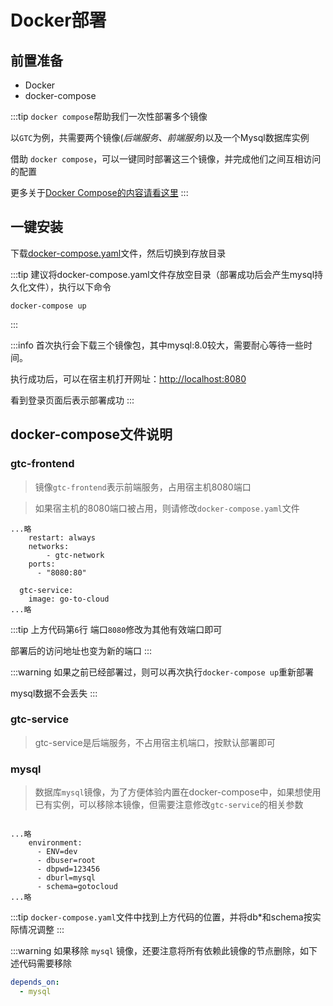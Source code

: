 # Docker部署

## 前置准备

- Docker
- docker-compose

:::tip 
`docker compose`帮助我们一次性部署多个镜像

以`GTC`为例，共需要两个镜像(_后端服务、前端服务_)以及一个Mysql数据库实例

借助 `docker compose`，可以一键同时部署这三个镜像，并完成他们之间互相访问的配置

更多关于[Docker Compose的内容请看这里](https://github.com/docker/compose/blob/v2/README.md#where-to-get-docker-compose)
:::


## 一键安装

下载[docker-compose.yaml](/assets/docker-compose.yaml)文件，然后切换到存放目录

:::tip
建议将docker-compose.yaml文件存放空目录（部署成功后会产生mysql持久化文件），执行以下命令

```shell
docker-compose up
```
:::

:::info
首次执行会下载三个镜像包，其中mysql:8.0较大，需要耐心等待一些时间。

执行成功后，可以在宿主机打开网址：[http://localhost:8080](http://localhost:8080)

看到登录页面后表示部署成功
:::

## docker-compose文件说明

### gtc-frontend

> 镜像`gtc-frontend`表示前端服务，占用宿主机8080端口

> 如果宿主机的8080端口被占用，则请修改`docker-compose.yaml`文件

```yaml:line-numbers {1}
...略
    restart: always
    networks:
        - gtc-network
    ports:
      - "8080:80"

  gtc-service:
    image: go-to-cloud
...略

```

:::tip
上方代码第`6`行 端口`8080`修改为其他有效端口即可

部署后的访问地址也变为新的端口
:::

:::warning
如果之前已经部署过，则可以再次执行`docker-compose up`重新部署

mysql数据不会丢失
:::

### gtc-service

> gtc-service是后端服务，不占用宿主机端口，按默认部署即可

### mysql

> 数据库`mysql`镜像，为了方便体验内置在docker-compose中，如果想使用已有实例，可以移除本镜像，但需要注意修改`gtc-service`的相关参数

```yaml:line-numbers {1}

...略
    environment:
      - ENV=dev
      - dbuser=root
      - dbpwd=123456
      - dburl=mysql
      - schema=gotocloud
...略

```

:::tip
`docker-compose.yaml`文件中找到上方代码的位置，并将db*和schema按实际情况调整
:::

:::warning
如果移除 `mysql` 镜像，还要注意将所有依赖此镜像的节点删除，如下述代码需要移除

```yaml
depends_on:
  - mysql
```
